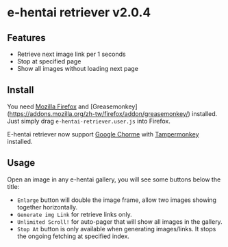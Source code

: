 # e-hentai retriever v2.0.4

## Features

- Retrieve next image link per 1 seconds
- Stop at specified page
- Show all images without loading next page

## Install

You need [Mozilla Firefox](https://www.mozilla.org/) and [Greasemonkey]
(https://addons.mozilla.org/zh-tw/firefox/addon/greasemonkey/) installed.
Just simply drag `e-hentai-retriever.user.js` into Firefox.

E-hentai retriever now support [Google Chorme](http://www.google.com/chrome/)
with [Tampermonkey](https://chrome.google.com/webstore/detail/tampermonkey/dhdgffkkebhmkfjojejmpbldmpobfkfo)
installed.

## Usage

Open an image in any e-hentai gallery, you will see some buttons below the
title:

-   `Enlarge` button will double the image frame, allow two images showing
    together horizontally.
-   `Generate img Link` for retrieve links only.
-   `Unlimited Scroll!` for auto-pager that will show all images in the gallery.
-   `Stop At` button is only available when generating images/links. It stops
    the ongoing fetching at specified index.
    